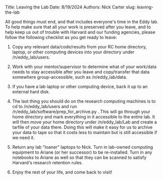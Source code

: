 Title: Leaving the Lab
Date: 8/19/2024
Authors: Nick Carter
slug: leaving-the-lab

All good things must end, and that includes everyone's time in the
Eddy lab. To help make sure that all your work is preserved after you
leave, and to help keep us out of trouble with Harvard and our funding
agencies, please follow the following checklist as you get ready to
leave:

1. Copy any relevant data/code/results from your RC home directory,
laptop, or other computing devices into your directory under
/n/eddy_lab/users.

2. Work with your mentor/supervisor to determine what of your
work/data needs to stay accessible after you leave and copy/transfer
that data somewhere group-accessible, such as /n/eddy_lab/data.

3. If you have a lab laptop or other computing device, back it up to
an external hard disk.

4. The last thing you should do on the research computing machines is
to cd to /n/eddy_lab/users and run
/n/eddy_lab/software/prep_for_archive.py <yourusername>.  This will go
through your home directory and mark everything in it accessible to
the entire lab.  It will then move your home directory under
/n/eddy_lab/Lab and create a tarfile of your data there.  Doing this
will make it easy for us to archive your data to tape so that it costs
less to maintain but is still accessible if we need it.

5. Return any lab "loaner" laptops to Nick.  Turn in lab-owned
computing equipment to Ariane (or her 
successor) to be re-installed. Turn in any notebooks to Ariane as well
so that they can be scanned to satisfy Harvard's research retention
rules.

7. Enjoy the rest of your life, and come back to visit!

